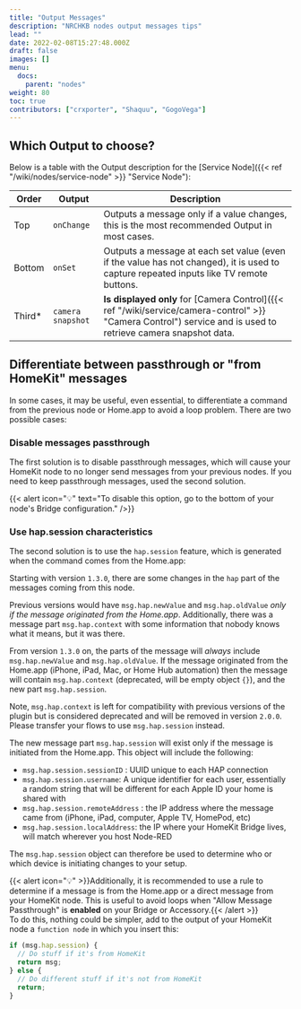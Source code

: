 ```yaml
---
title: "Output Messages"
description: "NRCHKB nodes output messages tips"
lead: ""
date: 2022-02-08T15:27:48.000Z
draft: false
images: []
menu:
  docs:
    parent: "nodes"
weight: 80
toc: true
contributors: ["crxporter", "Shaquu", "GogoVega"]
---
```


## Which Output to choose?

Below is a table with the Output description for the [Service Node]({{< ref "/wiki/nodes/service-node" >}} "Service Node"):

| Order | Output | Description |
|---|---|---|
| Top | `onChange` | Outputs a message only if a value changes, this is the most recommended Output in most cases. |
| Bottom | `onSet` | Outputs a message at each set value (even if the value has not changed), it is used to capture repeated inputs like TV remote buttons. |
| Third* | `camera snapshot` | **Is displayed only** for [Camera Control]({{< ref "/wiki/service/camera-control" >}} "Camera Control") service and is used to retrieve camera snapshot data. |

## Differentiate between passthrough or "from HomeKit" messages

In some cases, it may be useful, even essential, to differentiate a command from the previous node or Home.app to avoid a loop problem. There are two possible cases:

### Disable messages passthrough

The first solution is to disable passthrough messages, which will cause your HomeKit node to no longer send messages from your previous nodes.
If you need to keep passthrough messages, used the second solution.

{{< alert icon="💡" text="To disable this option, go to the bottom of your node's Bridge configuration." />}}

### Use hap.session characteristics

The second solution is to use the `hap.session` feature, which is generated when the command comes from the Home.app:

Starting with version `1.3.0`, there are some changes in the `hap` part of the messages coming from this node.

Previous versions would have `msg.hap.newValue` and `msg.hap.oldValue` _only if the message originated from the Home.app_. Additionally, there was a message part `msg.hap.context` with some information that nobody knows what it means, but it was there.

From version `1.3.0` on, the parts of the message will _always_ include `msg.hap.newValue` and `msg.hap.oldValue`. If the message originated from the Home.app (iPhone, iPad, Mac, or Home Hub automation) then the message will contain `msg.hap.context` (deprecated, will be empty object `{}`), and the new part `msg.hap.session`.

Note, `msg.hap.context` is left for compatibility with previous versions of the plugin but is considered deprecated and will be removed in version `2.0.0`. Please transfer your flows to use `msg.hap.session` instead.

The new message part `msg.hap.session` will exist only if the message is initiated from the Home.app. This object will include the following:

- `msg.hap.session.sessionID` : UUID unique to each HAP connection
- `msg.hap.session.username`: A unique identifier for each user, essentially a random string that will be different for each Apple ID your home is shared with
- `msg.hap.session.remoteAddress` : the IP address where the message came from (iPhone, iPad, computer, Apple TV, HomePod, etc)
- `msg.hap.session.localAddress`: the IP where your HomeKit Bridge lives, will match wherever you host Node-RED

The `msg.hap.session` object can therefore be used to determine who or which device is initiating changes to your setup.

{{< alert icon="💡" >}}Additionally, it is recommended to use a rule to determine if a message is from the Home.app or a direct message from your HomeKit node. This is useful to avoid loops when "Allow Message Passthrough" is **enabled** on your Bridge or Accessory.{{< /alert >}}
\
To do this, nothing could be simpler, add to the output of your HomeKit node a `function node` in which you insert this:

```js
if (msg.hap.session) {
  // Do stuff if it's from HomeKit
  return msg;
} else {
  // Do different stuff if it's not from HomeKit
  return;
}
```

